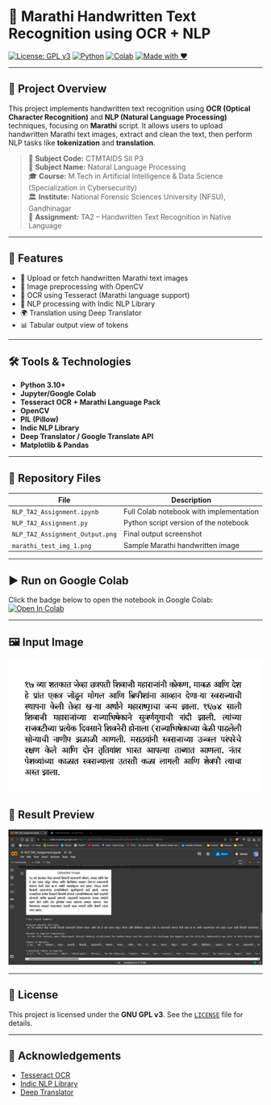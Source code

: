 # 📝 Marathi Handwritten Text Recognition using OCR + NLP

[![License: GPL v3](https://img.shields.io/badge/License-GPLv3-blue.svg)](LICENSE)
[![Python](https://img.shields.io/badge/Python-3.10+-blue?logo=python)](https://www.python.org/)
[![Colab](https://img.shields.io/badge/Run%20in-Colab-orange?logo=googlecolab)](https://colab.research.google.com/drive/1H_gSiLA782Xl8C6yJXRqtekrumyioHhJ)
[![Made with ❤️](https://img.shields.io/badge/Made%20with-%E2%9D%A4-red)](#)

---

## 📌 Project Overview

This project implements handwritten text recognition using **OCR (Optical Character Recognition)** and **NLP (Natural Language Processing)** techniques, focusing on **Marathi** script. It allows users to upload handwritten Marathi text images, extract and clean the text, then perform NLP tasks like **tokenization** and **translation**.

> 🧾 **Subject Code:** CTMTAIDS SII P3  
> 📘 **Subject Name:** Natural Language Processing  
> 🎓 **Course:** M.Tech in Artificial Intelligence & Data Science (Specialization in Cybersecurity)  
> 🏛️ **Institute:** National Forensic Sciences University (NFSU), Gandhinagar  
> 📝 **Assignment:** TA2 – Handwritten Text Recognition in Native Language

---

## 🚀 Features

- 📸 Upload or fetch handwritten Marathi text images
- 🧼 Image preprocessing with OpenCV
- 🔎 OCR using Tesseract (Marathi language support)
- 🧠 NLP processing with Indic NLP Library
- 🌍 Translation using Deep Translator
- 📊 Tabular output view of tokens

---

## 🛠️ Tools & Technologies

- **Python 3.10+**
- **Jupyter/Google Colab**
- **Tesseract OCR + Marathi Language Pack**
- **OpenCV**
- **PIL (Pillow)**
- **Indic NLP Library**
- **Deep Translator / Google Translate API**
- **Matplotlib & Pandas**

---

## 📁 Repository Files

| File                          | Description                               |
|-------------------------------|-------------------------------------------|
| `NLP_TA2_Assignment.ipynb`    | Full Colab notebook with implementation   |
| `NLP_TA2_Assignment.py`       | Python script version of the notebook     |
| `NLP_TA2_Assignment_Output.png` | Final output screenshot                  |
| `marathi_test_img_1.png`      | Sample Marathi handwritten image          |

---

## ▶️ Run on Google Colab

Click the badge below to open the notebook in Google Colab:  
[![Open In Colab](https://colab.research.google.com/assets/colab-badge.svg)](https://colab.research.google.com/drive/1H_gSiLA782Xl8C6yJXRqtekrumyioHhJ)

---

## 🖼️ Input Image

![Marathi Handwritten Input](marathi_test_img_1.png)

## 📌 Result Preview

![OCR Output](NLP_TA2_Assignment_Output.png)

---

## 📜 License

This project is licensed under the **GNU GPL v3**. See the [`LICENSE`](LICENSE) file for details.

---

## 🙌 Acknowledgements

- [Tesseract OCR](https://github.com/tesseract-ocr/tesseract)
- [Indic NLP Library](https://anoopkunchukuttan.github.io/indic_nlp_library/)
- [Deep Translator](https://pypi.org/project/deep-translator/)

